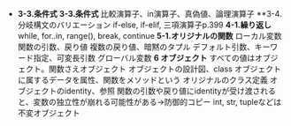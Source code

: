 * **3-3.条件式**
**3-3.条件式**
比較演算子、in演算子、真偽値、論理演算子
**3-4.分岐構文のバリエーション
if-else, if-elif, 三項演算子p.399
**4-1.繰り返し**
while, for..in, range(), break, continue
**5-1.オリジナルの関数**
ローカル変数
関数の引数、戻り値
複数の戻り値、暗黙のタプル
デフォルト引数、キーワード指定、可変長引数
グローバル変数
**6 オブジェクト**
すべての値はオブジェクト。関数さえオブジェクト
オブジェクトの設計図、class
オブジェクトに属するデータを属性、関数をメソッドという
オリジナルのクラス定義
オブジェクトのidentity、参照
関数の引数や戻り値にidentityが受け渡されると、変数の独立性が崩れる可能性がある→防御的コピー
int, str, tupleなどは不変オブジェクト